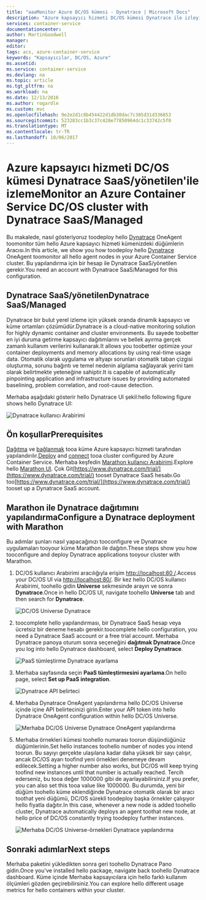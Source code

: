 ```yaml
---
title: "aaaMonitor Azure DC/OS kümesi - Dynatrace | Microsoft Docs"
description: "Azure kapsayıcı hizmeti DC/OS kümesi Dynatrace ile izleyin. Merhaba Dynatrace OneAgent hello DC/OS panosunu kullanarak dağıtın."
services: container-service
documentationcenter: 
author: MartinGoodwell
manager: 
editor: 
tags: acs, azure-container-service
keywords: "Kapsayıcılar, DC/OS, Azure"
ms.assetid: 
ms.service: container-service
ms.devlang: na
ms.topic: article
ms.tgt_pltfrm: na
ms.workload: na
ms.date: 12/13/2016
ms.author: rogardle
ms.custom: mvc
ms.openlocfilehash: 9e2e2d1c8b454422d1db30dac7c385d31d336853
ms.sourcegitcommit: 523283cc1b3c37c428e77850964dc1c33742c5f0
ms.translationtype: MT
ms.contentlocale: tr-TR
ms.lasthandoff: 10/06/2017
---
```

# <a name="monitor-an-azure-container-service-dcos-cluster-with-dynatrace-saasmanaged"></a><span data-ttu-id="791f2-105">Azure kapsayıcı hizmeti DC/OS kümesi Dynatrace SaaS/yönetilen'ile izleme</span><span class="sxs-lookup"><span data-stu-id="791f2-105">Monitor an Azure Container Service DC/OS cluster with Dynatrace SaaS/Managed</span></span>
<span data-ttu-id="791f2-106">Bu makalede, nasıl gösteriyoruz toodeploy hello [Dynatrace](https://www.dynatrace.com/) OneAgent toomonitor tüm hello Azure kapsayıcı hizmeti kümenizdeki düğümlerin Aracısı.</span><span class="sxs-lookup"><span data-stu-id="791f2-106">In this article, we show you how toodeploy hello [Dynatrace](https://www.dynatrace.com/) OneAgent toomonitor all hello agent nodes in your Azure Container Service cluster.</span></span> <span data-ttu-id="791f2-107">Bu yapılandırma için bir hesap ile Dynatrace SaaS/yönetilen gerekir.</span><span class="sxs-lookup"><span data-stu-id="791f2-107">You need an account with Dynatrace SaaS/Managed for this configuration.</span></span> 

## <a name="dynatrace-saasmanaged"></a><span data-ttu-id="791f2-108">Dynatrace SaaS/yönetilen</span><span class="sxs-lookup"><span data-stu-id="791f2-108">Dynatrace SaaS/Managed</span></span>
<span data-ttu-id="791f2-109">Dynatrace bir bulut yerel izleme için yüksek oranda dinamik kapsayıcı ve küme ortamları çözümüdür.</span><span class="sxs-lookup"><span data-stu-id="791f2-109">Dynatrace is a cloud-native monitoring solution for highly dynamic container and cluster environments.</span></span> <span data-ttu-id="791f2-110">Bu sayede toobetter en iyi duruma getirme kapsayıcı dağıtımlarını ve bellek ayırma gerçek zamanlı kullanım verilerini kullanarak.</span><span class="sxs-lookup"><span data-stu-id="791f2-110">It allows you toobetter optimize your container deployments and memory allocations by using real-time usage data.</span></span> <span data-ttu-id="791f2-111">Otomatik olarak uygulama ve altyapı sorunları otomatik taban çizgisi oluşturma, sorunu bağıntı ve temel nedenin algılama sağlayarak yerini tam olarak belirtmekte yeteneğine sahiptir.</span><span class="sxs-lookup"><span data-stu-id="791f2-111">It is capable of automatically pinpointing application and infrastructure issues by providing automated baselining, problem correlation, and root-cause detection.</span></span>

<span data-ttu-id="791f2-112">Merhaba aşağıdaki gösterir hello Dynatrace UI şekil:</span><span class="sxs-lookup"><span data-stu-id="791f2-112">hello following figure shows hello Dynatrace UI:</span></span>

![Dynatrace kullanıcı Arabirimi](./media/container-service-monitoring-dynatrace/dynatrace.png)

## <a name="prerequisites"></a><span data-ttu-id="791f2-114">Ön koşullar</span><span class="sxs-lookup"><span data-stu-id="791f2-114">Prerequisites</span></span> 
<span data-ttu-id="791f2-115">[Dağıtma](container-service-deployment.md) ve [bağlanmak](./../container-service-connect.md) tooa küme Azure kapsayıcı hizmeti tarafından yapılandırılır.</span><span class="sxs-lookup"><span data-stu-id="791f2-115">[Deploy](container-service-deployment.md) and [connect](./../container-service-connect.md) tooa cluster configured by Azure Container Service.</span></span> <span data-ttu-id="791f2-116">Merhaba keşfedin [Marathon kullanıcı Arabirimi](container-service-mesos-marathon-ui.md).</span><span class="sxs-lookup"><span data-stu-id="791f2-116">Explore hello [Marathon UI](container-service-mesos-marathon-ui.md).</span></span> <span data-ttu-id="791f2-117">Çok Git[https://www.dynatrace.com/trial/](https://www.dynatrace.com/trial/) tooset Dynatrace SaaS hesabı.</span><span class="sxs-lookup"><span data-stu-id="791f2-117">Go too[https://www.dynatrace.com/trial/](https://www.dynatrace.com/trial/) tooset up a Dynatrace SaaS account.</span></span>  

## <a name="configure-a-dynatrace-deployment-with-marathon"></a><span data-ttu-id="791f2-118">Marathon ile Dynatrace dağıtımını yapılandırma</span><span class="sxs-lookup"><span data-stu-id="791f2-118">Configure a Dynatrace deployment with Marathon</span></span>
<span data-ttu-id="791f2-119">Bu adımlar şunları nasıl yapacağınızı tooconfigure ve Dynatrace uygulamaları tooyour küme Marathon ile dağıtın.</span><span class="sxs-lookup"><span data-stu-id="791f2-119">These steps show you how tooconfigure and deploy Dynatrace applications tooyour cluster with Marathon.</span></span>

1. <span data-ttu-id="791f2-120">DC/OS kullanıcı Arabirimi aracılığıyla erişim [http://localhost:80 /](http://localhost:80/).</span><span class="sxs-lookup"><span data-stu-id="791f2-120">Access your DC/OS UI via [http://localhost:80/](http://localhost:80/).</span></span> <span data-ttu-id="791f2-121">Bir kez hello DC/OS kullanıcı Arabirimi, toohello gidin **Universe** sekmesinde arayın ve sonra **Dynatrace**.</span><span class="sxs-lookup"><span data-stu-id="791f2-121">Once in hello DC/OS UI, navigate toohello **Universe** tab and then search for **Dynatrace**.</span></span>

    ![DC/OS Universe Dynatrace](./media/container-service-monitoring-dynatrace/dynatrace-universe.png)

2. <span data-ttu-id="791f2-123">toocomplete hello yapılandırması, bir Dynatrace SaaS hesap veya ücretsiz bir deneme hesabı gerekir.</span><span class="sxs-lookup"><span data-stu-id="791f2-123">toocomplete hello configuration, you need a Dynatrace SaaS account or a free trial account.</span></span> <span data-ttu-id="791f2-124">Merhaba Dynatrace panoya oturum sonra seçeneğini **dağıtmak Dynatrace**.</span><span class="sxs-lookup"><span data-stu-id="791f2-124">Once you log into hello Dynatrace dashboard, select **Deploy Dynatrace**.</span></span>

    ![PaaS tümleştirme Dynatrace ayarlama](./media/container-service-monitoring-dynatrace/setup-paas.png)

3. <span data-ttu-id="791f2-126">Merhaba sayfasında seçin **PaaS tümleştirmesini ayarlama**.</span><span class="sxs-lookup"><span data-stu-id="791f2-126">On hello page, select **Set up PaaS integration**.</span></span> 

    ![Dynatrace API belirteci](./media/container-service-monitoring-dynatrace/api-token.png) 

4. <span data-ttu-id="791f2-128">Merhaba Dynatrace OneAgent yapılandırma hello DC/OS Universe içinde içine API belirtecinizi girin.</span><span class="sxs-lookup"><span data-stu-id="791f2-128">Enter your API token into hello Dynatrace OneAgent configuration within hello DC/OS Universe.</span></span> 

    ![Merhaba DC/OS Universe Dynatrace OneAgent yapılandırma](./media/container-service-monitoring-dynatrace/dynatrace-config.png)

5. <span data-ttu-id="791f2-130">Merhaba örnekleri kümesi toohello numarası toorun düşündüğünüz düğümlerinin.</span><span class="sxs-lookup"><span data-stu-id="791f2-130">Set hello instances toohello number of nodes you intend toorun.</span></span> <span data-ttu-id="791f2-131">Bu sayıyı gerçekte ulaşılana kadar daha yüksek bir sayı çalışır, ancak DC/OS ayarı toofind yeni örnekleri denemeye devam edilecek.</span><span class="sxs-lookup"><span data-stu-id="791f2-131">Setting a higher number also works, but DC/OS will keep trying toofind new instances until that number is actually reached.</span></span> <span data-ttu-id="791f2-132">Tercih ederseniz, bu tooa değer 1000000 gibi de ayarlayabilirsiniz.</span><span class="sxs-lookup"><span data-stu-id="791f2-132">If you prefer, you can also set this tooa value like 1000000.</span></span> <span data-ttu-id="791f2-133">Bu durumda, yeni bir düğüm toohello küme eklendiğinde Dynatrace otomatik olarak bir aracı toothat yeni düğümü, DC/OS sürekli toodeploy başka örnekler çalışıyor hello fiyatla dağıtır.</span><span class="sxs-lookup"><span data-stu-id="791f2-133">In this case, whenever a new node is added toohello cluster, Dynatrace automatically deploys an agent toothat new node, at hello price of DC/OS constantly trying toodeploy further instances.</span></span>

    ![Merhaba DC/OS Universe-örnekleri Dynatrace yapılandırma](./media/container-service-monitoring-dynatrace/dynatrace-config2.png)

## <a name="next-steps"></a><span data-ttu-id="791f2-135">Sonraki adımlar</span><span class="sxs-lookup"><span data-stu-id="791f2-135">Next steps</span></span>

<span data-ttu-id="791f2-136">Merhaba paketini yükledikten sonra geri toohello Dynatrace Pano gidin.</span><span class="sxs-lookup"><span data-stu-id="791f2-136">Once you've installed hello package, navigate back toohello Dynatrace dashboard.</span></span> <span data-ttu-id="791f2-137">Küme içinde Merhaba kapsayıcılara için hello farklı kullanım ölçümleri gözden geçirebilirsiniz.</span><span class="sxs-lookup"><span data-stu-id="791f2-137">You can explore hello different usage metrics for hello containers within your cluster.</span></span> 
